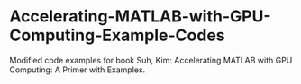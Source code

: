 # Accelerating-MATLAB-with-GPU-Computing-Example-Codes
Modified code examples for book Suh, Kim: Accelerating MATLAB with GPU Computing: A Primer with Examples.

